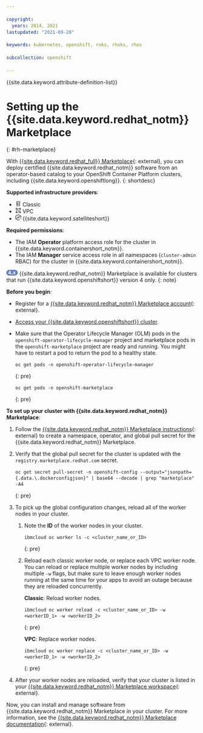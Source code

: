 ```yaml
---

copyright:
  years: 2014, 2021
lastupdated: "2021-09-28"

keywords: kubernetes, openshift, roks, rhoks, rhos

subcollection: openshift

---
```



{{site.data.keyword.attribute-definition-list}}
 

# Setting up the {{site.data.keyword.redhat_notm}} Marketplace
{: #rh-marketplace}

With [{{site.data.keyword.redhat_full}} Marketplace](https://marketplace.redhat.com/en-us){: external}, you can deploy certified {{site.data.keyword.redhat_notm}} software from an operator-based catalog to your OpenShift Container Platform clusters, including {{site.data.keyword.openshiftlong}}.
{: shortdesc}

**Supported infrastructure providers**:
* <img src="images/icon-classic.png" alt="Classic infrastructure provider icon" width="15" style="width:15px; border-style: none"/> Classic
* <img src="images/icon-vpc.png" alt="VPC infrastructure provider icon" width="15" style="width:15px; border-style: none"/> VPC
* <img src="images/icon-satellite.svg" alt="{{site.data.keyword.satelliteshort}} infrastructure provider icon" width="15" style="width:15px; border-style: none"/> {{site.data.keyword.satelliteshort}}

**Required permissions**:
* The IAM **Operator** platform access role for the cluster in {{site.data.keyword.containershort_notm}}.
* The IAM **Manager** service access role in all namespaces (`cluster-admin` RBAC) for the cluster in {{site.data.keyword.containershort_notm}}.

<img src="images/icon-version-43.png" alt="Version 4 icon" width="30" style="width:30px; border-style: none"/> {{site.data.keyword.redhat_notm}} Marketplace is available for clusters that run {{site.data.keyword.openshiftshort}} version 4 only.
{: note}

**Before you begin**:
*   Register for a [{{site.data.keyword.redhat_notm}} Marketplace account](https://marketplace.redhat.com/en-us/registration/redhat-marketplace){: external}.
*   [Access your {{site.data.keyword.openshiftshort}} cluster](/docs/openshift?topic=openshift-access_cluster).
*   Make sure that the Operator Lifecycle Manager (OLM) pods in the `openshift-operator-lifecycle-manager` project and marketplace pods in the `openshift-marketplace` project are ready and running. You might have to restart a pod to return the pod to a healthy state.
    ```
    oc get pods -n openshift-operator-lifecycle-manager
    ```
    {: pre}

    ```
    oc get pods -n openshift-marketplace
    ```
    {: pre}

**To set up your cluster with {{site.data.keyword.redhat_notm}} Marketplace**:
1. Follow the [{{site.data.keyword.redhat_notm}} Marketplace instructions](https://marketplace.redhat.com/en-us/workspace/clusters/add/register){: external} to create a namespace, operator, and global pull secret for the {{site.data.keyword.redhat_notm}} Marketplace.

2. Verify that the global pull secret for the cluster is updated with the `registry.marketplace.redhat.com` secret.
    ```
    oc get secret pull-secret -n openshift-config --output="jsonpath={.data.\.dockerconfigjson}" | base64 --decode | grep "marketplace" -A4
    ```
    {: pre}

3. To pick up the global configuration changes, reload all of the worker nodes in your cluster.
    1. Note the **ID** of the worker nodes in your cluster.
        ```
        ibmcloud oc worker ls -c <cluster_name_or_ID>
        ```
        {: pre}

    2. Reload each classic worker node, or replace each VPC worker node. You can reload or replace multiple worker nodes by including multiple `-w` flags, but make sure to leave enough worker nodes running at the same time for your apps to avoid an outage because they are reloaded concurrently.

        **Classic**: Reload worker nodes.
        ```
        ibmcloud oc worker reload -c <cluster_name_or_ID> -w <workerID_1> -w <workerID_2>
        ```
        {: pre}

        **VPC**: Replace worker nodes.
        ```
        ibmcloud oc worker replace -c <cluster_name_or_ID> -w <workerID_1> -w <workerID_2>
        ```
        {: pre}

4. After your worker nodes are reloaded, verify that your cluster is listed in your [{{site.data.keyword.redhat_notm}} Marketplace workspace](https://marketplace.redhat.com/en-us/workspace/clusters){: external}.

Now, you can install and manage software from {{site.data.keyword.redhat_notm}} Marketplace in your cluster. For more information, see the [{{site.data.keyword.redhat_notm}} Marketplace documentation](https://marketplace.redhat.com/en-us/documentation/){: external}.






